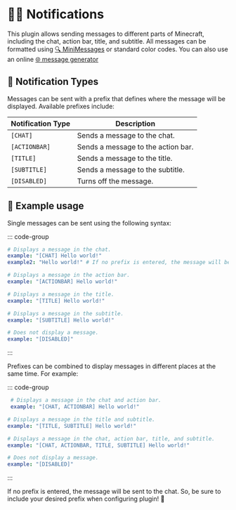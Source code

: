 # 💬🔔 Notifications

This plugin allows sending messages to different parts of Minecraft, including the chat, action bar, title, and
subtitle. All messages can be formatted using [🔍 MiniMessages](https://docs.adventure.kyori.net/minimessage/format.html) or standard color codes. You can also
use an online [🌐 message generator](https://webui.adventure.kyori.net/)

## 📌 Notification Types 

Messages can be sent with a prefix that defines where the message will be displayed. Available prefixes include:

| Notification Type | Description                        |
|-------------------|------------------------------------|
| `[CHAT]`          | Sends a message to the chat.       |
| `[ACTIONBAR]`     | Sends a message to the action bar. |
| `[TITLE]`         | Sends a message to the title.      |
| `[SUBTITLE]`      | Sends a message to the subtitle.   |
| `[DISABLED]`      | Turns off the message.             |

## 📝 Example usage

Single messages can be sent using the following syntax:

::: code-group

```yaml [CHAT]
# Displays a message in the chat.
example: "[CHAT] Hello world!" 
example2: "Hello world!" # If no prefix is entered, the message will be sent to the chat.
```

```yaml [ACTIONBAR]
# Displays a message in the action bar.
example: "[ACTIONBAR] Hello world!"
```

```yaml [TITLE]
# Displays a message in the title.
example: "[TITLE] Hello world!"
```

```yaml [SUBTITLE]
# Displays a message in the subtitle.
example: "[SUBTITLE] Hello world!"
```

```yaml [DISABLED]
# Does not display a message.
example: "[DISABLED]" 
```

:::

Prefixes can be combined to display messages in different places at the same time. For example:

::: code-group

```yaml [CHAT + ACTIONBAR]
 # Displays a message in the chat and action bar.
 example: "[CHAT, ACTIONBAR] Hello world!"
```

```yaml [TITLE + SUBTITLE]
# Displays a message in the title and subtitle.
example: "[TITLE, SUBTITLE] Hello world!" 
```

```yaml [CHAT + ACTIONBAR + TITLE + SUBTITLE]
# Displays a message in the chat, action bar, title, and subtitle.
example: "[CHAT, ACTIONBAR, TITLE, SUBTITLE] Hello world!" 
```

```yaml [DISABLED]
# Does not display a message.
example: "[DISABLED]" 
```

:::

If no prefix is entered, the message will be sent to the chat. So, be sure to include your desired prefix when configuring plugin! 🙌